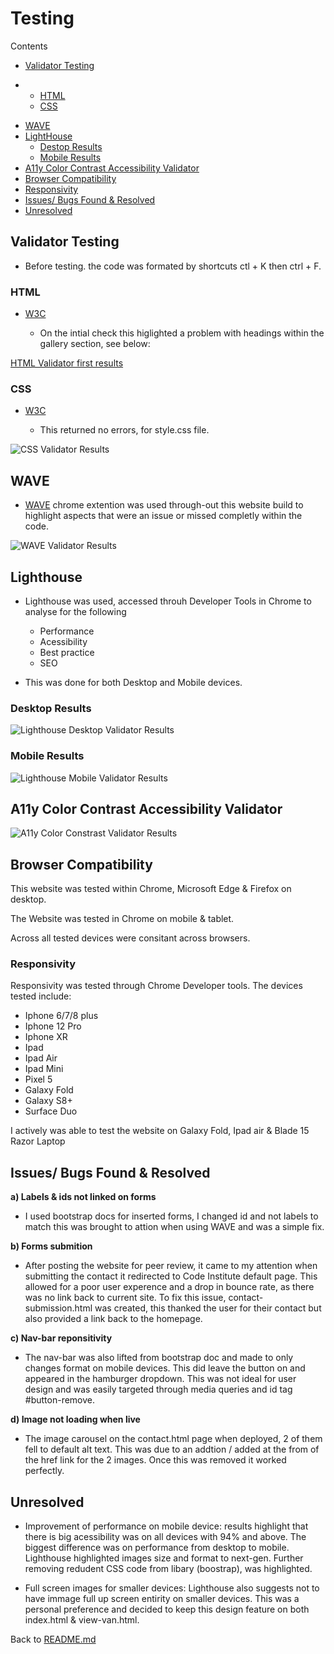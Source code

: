 # Testing 

Contents

- [Validator Testing](#validator-testing)
 *  + [HTML](#html)
    + [CSS](#css)
- [WAVE](#wave)
- [LightHouse](#lighthouse)
    + [Destop Results](#desktop-results)
    + [Mobile Results](#mobile-results)
- [A11y Color Contrast Accessibility Validator](#a11y-color-contrast-accessibility-validator)
- [Browser Compatibility](#browser-compatibility)
- [Responsivity](#responsivity)
- [Issues/ Bugs Found & Resolved](#issues-bugs-found--resolved)
- [Unresolved](#unresolved)

## Validator Testing

- Before testing. the code was formated by shortcuts ctl + K then ctrl + F.

### HTML 

- [W3C](https://validator.w3.org/nu/?doc=https%3A%2F%2Fjjbr13.github.io%2FJustin-Brown-milestone-project-one%2F)

  - On the intial check this higlighted a problem with headings within the gallery section, see below: 

[HTML Validator first results](assets/img/TEST.md/html_val_varning.png)

### CSS 

- [W3C](https://jigsaw.w3.org/css-validator/validator) 

  - This returned no errors, for style.css file. 

![CSS Validator Results](assets/img/TEST.md/css.png)

## WAVE

- [WAVE](https://wave.webaim.org/) chrome extention was used through-out this website build to highlight aspects that were an issue or missed completly within the code. 

![WAVE Validator Results](assets/img/TEST.md/wave.png)

## Lighthouse 

- Lighthouse was used, accessed throuh Developer Tools in Chrome to analyse for the following 

  - Performance
  - Acessibility
  - Best practice
  - SEO

- This was done for both Desktop and Mobile devices. 

### Desktop Results

![Lighthouse Desktop Validator Results](assets/img/TEST.md/lighthouse_desktop.png)


### Mobile Results 

![Lighthouse Mobile Validator Results](assets/img/TEST.md/lighthouse_mobile.png)

## A11y Color Contrast Accessibility Validator

![A11y Color Constrast Validator Results](assets/img/TEST.md/color%20contrast.png)

## Browser Compatibility 

This website was tested within Chrome, Microsoft Edge & Firefox on desktop. 

The Website was tested in Chrome on mobile & tablet.

Across all tested devices were consitant across browsers. 

### Responsivity 

Responsivity was tested through Chrome Developer tools. The devices tested include: 

- Iphone 6/7/8 plus 
- Iphone 12 Pro 
- Iphone XR 
- Ipad 
- Ipad Air 
- Ipad Mini
- Pixel 5
- Galaxy Fold 
- Galaxy S8+
- Surface Duo

I actively was able to test the website on Galaxy Fold, Ipad air & Blade 15 Razor Laptop 

## Issues/ Bugs Found & Resolved

**a) Labels & ids not linked on forms**

- I used bootstrap docs for inserted forms, I changed id and not labels to match this was brought to attion when using WAVE and was a simple fix. 

**b) Forms submition** 

- After posting the website for peer review, it came to my attention when submitting the contact it redirected to Code Institute default page. This allowed for a poor user experence and a drop in bounce rate, as there was no link back to current site. To fix this issue, contact-submission.html was created, this thanked the user for their contact but also provided a link back to the homepage.

**c) Nav-bar reponsitivity**

- The nav-bar was also lifted from bootstrap doc and made to only changes format on mobile devices. This did leave the button on and appeared in the hamburger dropdown. This was not ideal for user design and was easily targeted through media queries and id tag #button-remove.

**d) Image not loading when live**

- The image carousel on the contact.html page when deployed, 2 of them fell to default alt text. This was due to an addtion / added at the from of the href link for the 2 images. Once this was removed it worked perfectly. 

## Unresolved 

- Improvement of performance on mobile device: results highlight that there is big acessibility was on all devices with 94% and above. The biggest difference was on performance from desktop to mobile. Lighthouse highlighted images size and format to next-gen. Further removing redudent CSS code from libary (boostrap), was highlighted.

- Full screen images for smaller devices: Lighthouse also suggests not to have immage full up screen entirity on smaller devices. This was a personal preference and decided to keep this design feature on both index.html & view-van.html. 


Back to [README.md](/README.md)
